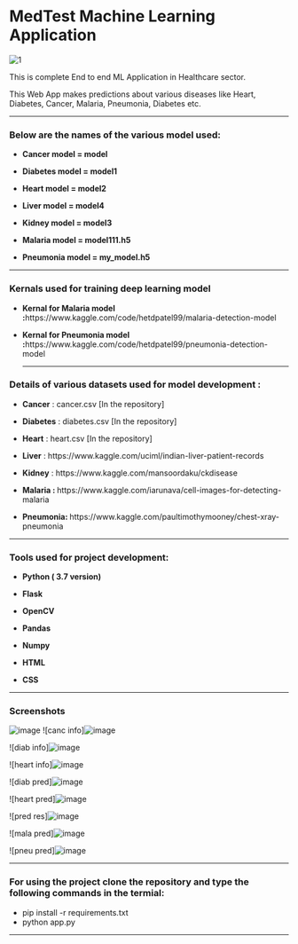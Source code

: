# MedTest Machine Learning Application

![1](https://user-images.githubusercontent.com/61036755/94990314-c13b7800-0598-11eb-96ab-94e243e019f2.jpg)
<p> This is complete End to end ML Application in Healthcare sector.</p>
<p>This Web App makes predictions about various diseases like Heart, Diabetes, Cancer, Malaria, Pneumonia, Diabetes etc.</p>

<hr>
<h3> Below are the names of the various model used:</h3>
<ul>
<li><p><b>Cancer model = model</b></p></li>
<li><p><b>Diabetes model = model1</b></p></li>
<li><p><b>Heart model = model2</b></p></li>
<li><p><b>Liver model = model4</b></p></li>
<li><p><b>Kidney model = model3</b></p></li>

<li><p><b>Malaria model = model111.h5</b></p></li>
<li><p><b>Pneumonia model = my_model.h5</b></p></li>
</ul>
<hr>

<h3> Kernals used for training deep learning model </h3>
<ul>
<li><p><b>Kernal for Malaria model :</b>https://www.kaggle.com/code/hetdpatel99/malaria-detection-model</p></li>

<li><p><b>Kernal for Pneumonia model :</b>https://www.kaggle.com/code/hetdpatel99/pneumonia-detection-model</p></li>
<hr>
</ul>

<h3> Details of various datasets used for model development : </h3>
<ul>
<li><p><b>Cancer</b> : cancer.csv [In the repository]</p></li>
<li><p><b>Diabetes</b> : diabetes.csv [In the repository]</p></li>
<li><p><b>Heart</b> : heart.csv [In the repository]</p></li>
<li><p><b>Liver</b> : https://www.kaggle.com/uciml/indian-liver-patient-records </p></li>
<li><p><b>Kidney</b> : https://www.kaggle.com/mansoordaku/ckdisease </p></li>

<li><p><b>Malaria : </b> https://www.kaggle.com/iarunava/cell-images-for-detecting-malaria </p></li>
<li><p><b>Pneumonia: </b> https://www.kaggle.com/paultimothymooney/chest-xray-pneumonia </p></li>
</ul>

<hr>

<h3> Tools used for project development: </h3>
<ul>
<li><p><b>Python ( 3.7 version)</b></p></li>
<li><p><b>Flask</b></p></li>
<li><p><b>OpenCV</b></p></li>
<li><p><b>Pandas</b></p></li>
<li><p><b>Numpy</b></p></li>
<li><p><b>HTML</b></p></li>
<li><p><b>CSS</b></p></li>
</ul>

<hr>

<h3> Screenshots </h3>

![image](https://github.com/user-attachments/assets/1fa81fd9-cd06-4ff5-b501-519eb565fbb3)
![canc info]![image](https://github.com/user-attachments/assets/5f66bbe8-1433-4976-a998-dddba6affcaa)


![diab info]![image](https://github.com/user-attachments/assets/3d553f93-fc2c-48d1-9eb4-9853526d3a06)


![heart info]![image](https://github.com/user-attachments/assets/f4ddc0dc-6d19-4fc0-a015-d35612d18bf5)


![diab pred]![image](https://github.com/user-attachments/assets/da8fd55c-6500-40a0-8e3a-9479a95d087e)


![heart pred]![image](https://github.com/user-attachments/assets/4972a695-42a4-47d0-8f90-ffede45e4dd6)


![pred res]![image](https://github.com/user-attachments/assets/3d5d1556-1680-47d0-bd88-be68e51a3af0)


![mala pred]![image](https://github.com/user-attachments/assets/e402e2bd-206e-4fb8-be80-2a62dabe1ced)


![pneu pred]![image](https://github.com/user-attachments/assets/4900b8a3-1554-4183-b259-6f383cf406d3)



<hr>
 <h3> For using the project clone the repository and type the following commands in the termial: </h3>
 <ul>
  <li> pip install -r requirements.txt</li>
  <li> python app.py</li>
  </ul>
  
  <hr>
  
